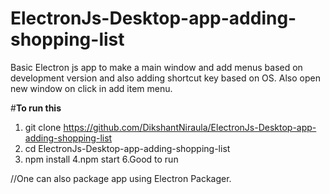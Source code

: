 # ElectronJs-Desktop-app-adding-shopping-list
Basic Electron js app to make a main window and add menus based on development version and also adding shortcut key based on OS. Also open new window on click in add item menu.

#<b>To run this</b>

1. git clone https://github.com/DikshantNiraula/ElectronJs-Desktop-app-adding-shopping-list
2. cd ElectronJs-Desktop-app-adding-shopping-list
3. npm install
4.npm start
6.Good to run 

//One can also package app using Electron Packager.
